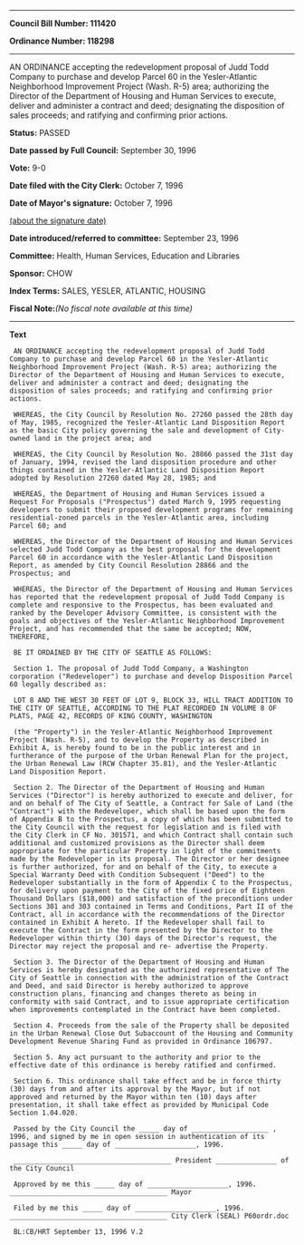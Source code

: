 

********

**Council Bill Number: 111420**
   
**Ordinance Number: 118298**
********

 AN ORDINANCE accepting the redevelopment proposal of Judd Todd Company to purchase and develop Parcel 60 in the Yesler-Atlantic Neighborhood Improvement Project (Wash. R-5) area; authorizing the Director of the Department of Housing and Human Services to execute, deliver and administer a contract and deed; designating the disposition of sales proceeds; and ratifying and confirming prior actions.

**Status:** PASSED
   
**Date passed by Full Council:** September 30, 1996
   
**Vote:** 9-0
   
**Date filed with the City Clerk:** October 7, 1996
   
**Date of Mayor's signature:** October 7, 1996
   
[(about the signature date)](/~public/approvaldate.htm)
   
   
   
**Date introduced/referred to committee:** September 23, 1996
   
**Committee:** Health, Human Services, Education and Libraries
   
**Sponsor:** CHOW
   
   
**Index Terms:** SALES, YESLER, ATLANTIC, HOUSING

**Fiscal Note:**_(No fiscal note available at this time)_

********

**Text**
   
```
 AN ORDINANCE accepting the redevelopment proposal of Judd Todd Company to purchase and develop Parcel 60 in the Yesler-Atlantic Neighborhood Improvement Project (Wash. R-5) area; authorizing the Director of the Department of Housing and Human Services to execute, deliver and administer a contract and deed; designating the disposition of sales proceeds; and ratifying and confirming prior actions.

 WHEREAS, the City Council by Resolution No. 27260 passed the 28th day of May, 1985, recognized the Yesler-Atlantic Land Disposition Report as the basic City policy governing the sale and development of City- owned land in the project area; and

 WHEREAS, the City Council by Resolution No. 28866 passed the 31st day of January, 1994, revised the land disposition procedure and other things contained in the Yesler-Atlantic Land Disposition Report adopted by Resolution 27260 dated May 28, 1985; and

 WHEREAS, the Department of Housing and Human Services issued a Request For Proposals ("Prospectus") dated March 9, 1995 requesting developers to submit their proposed development programs for remaining residential-zoned parcels in the Yesler-Atlantic area, including Parcel 60; and

 WHEREAS, the Director of the Department of Housing and Human Services selected Judd Todd Company as the best proposal for the development Parcel 60 in accordance with the Yesler-Atlantic Land Disposition Report, as amended by City Council Resolution 28866 and the Prospectus; and

 WHEREAS, the Director of the Department of Housing and Human Services has reported that the redevelopment proposal of Judd Todd Company is complete and responsive to the Prospectus, has been evaluated and ranked by the Developer Advisory Committee, is consistent with the goals and objectives of the Yesler-Atlantic Neighborhood Improvement Project, and has recommended that the same be accepted; NOW, THEREFORE,

 BE IT ORDAINED BY THE CITY OF SEATTLE AS FOLLOWS:

 Section 1. The proposal of Judd Todd Company, a Washington corporation ("Redeveloper") to purchase and develop Disposition Parcel 60 legally described as:

 LOT 8 AND THE WEST 30 FEET OF LOT 9, BLOCK 33, HILL TRACT ADDITION TO THE CITY OF SEATTLE, ACCORDING TO THE PLAT RECORDED IN VOLUME 8 OF PLATS, PAGE 42, RECORDS OF KING COUNTY, WASHINGTON

 (the "Property") in the Yesler-Atlantic Neighborhood Improvement Project (Wash. R-5), and to develop the Property as described in Exhibit A, is hereby found to be in the public interest and in furtherance of the purpose of the Urban Renewal Plan for the project, the Urban Renewal Law (RCW Chapter 35.81), and the Yesler-Atlantic Land Disposition Report.

 Section 2. The Director of the Department of Housing and Human Services ("Director") is hereby authorized to execute and deliver, for and on behalf of The City of Seattle, a Contract for Sale of Land (the "Contract") with the Redeveloper, which shall be based upon the form of Appendix B to the Prospectus, a copy of which has been submitted to the City Council with the request for legislation and is filed with the City Clerk in CF No. 301571, and which Contract shall contain such additional and customized provisions as the Director shall deem appropriate for the particular Property in light of the commitments made by the Redeveloper in its proposal. The Director or her designee is further authorized, for and on behalf of the City, to execute a Special Warranty Deed with Condition Subsequent ("Deed") to the Redeveloper substantially in the form of Appendix C to the Prospectus, for delivery upon payment to the City of the fixed price of Eighteen Thousand Dollars ($18,000) and satisfaction of the preconditions under Sections 301 and 303 contained in Terms and Conditions, Part II of the Contract, all in accordance with the recommendations of the Director contained in Exhibit A hereto. If the Redeveloper shall fail to execute the Contract in the form presented by the Director to the Redeveloper within thirty (30) days of the Director's request, the Director may reject the proposal and re- advertise the Property.

 Section 3. The Director of the Department of Housing and Human Services is hereby designated as the authorized representative of The City of Seattle in connection with the administration of the Contract and Deed, and said Director is hereby authorized to approve construction plans, financing and changes thereto as being in conformity with said Contract, and to issue appropriate certification when improvements contemplated in the Contract have been completed.

 Section 4. Proceeds from the sale of the Property shall be deposited in the Urban Renewal Close Out Subaccount of the Housing and Community Development Revenue Sharing Fund as provided in Ordinance 106797.

 Section 5. Any act pursuant to the authority and prior to the effective date of this ordinance is hereby ratified and confirmed.

 Section 6. This ordinance shall take effect and be in force thirty (30) days from and after its approval by the Mayor, but if not approved and returned by the Mayor within ten (10) days after presentation, it shall take effect as provided by Municipal Code Section 1.04.020.

 Passed by the City Council the _____ day of ___________________ , 1996, and signed by me in open session in authentication of its passage this _____ day of ____________________, 1996.

 _______________________________________ President _______________ of the City Council

 Approved by me this _____ day of ____________________, 1996. _______________________________________ Mayor

 Filed by me this _____ day of ____________________, 1996. _______________________________________ City Clerk (SEAL) P60ordr.doc

 BL:CB/HRT September 13, 1996 V.2

```
